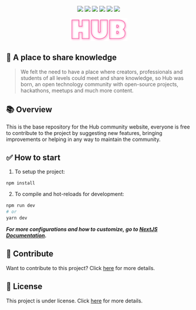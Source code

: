 <p align="center">
  <img src="https://img.shields.io/github/repo-size/aHub-Tech/hubtech?style=for-the-badge">
  <img src="https://img.shields.io/github/forks/aHub-Tech/hubtech?style=for-the-badge">
  <img src="https://img.shields.io/github/issues/aHub-Tech/hubtech?style=for-the-badge">
  <img src="https://img.shields.io/github/issues-pr-raw/aHub-Tech/hubtech?style=for-the-badge">
  <img src="https://img.shields.io/github/contributors/aHub-Tech/hubtech?style=for-the-badge">
  <img src="https://img.shields.io/github/license/aHub-Tech/hubtech?style=for-the-badge">
</p>

<p align="center">
  <img src="https://raw.githubusercontent.com/aHub-Tech/hubtech/main/public/img/logo.png" alt="Hub logo written in uppercase with pink neon borders">
</p>

## 🚀 A place to share knowledge

> We felt the need to have a place where creators, professionals and students of all levels could meet and share knowledge, so Hub was born, an open technology community with open-source projects, hackathons, meetups and much more content.

## 📚 Overview

This is the base repository for the Hub community website, everyone is free to contribute to the project by suggesting new features, bringing improvements or helping in any way to maintain the community.

## ✅ How to start

1. To setup the project:

```
npm install
```

2. To compile and hot-reloads for development:

```bash
npm run dev
# or
yarn dev
```

***For more configurations and how to customize, go to [NextJS Documentation](https://nextjs.org/docs).***

## 👋 Contribute

Want to contribute to this project? Click [here](CONTRIBUTING.md) for more details.

## 📜 License

This project is under license. Click [here](LICENSE.md) for more details.
